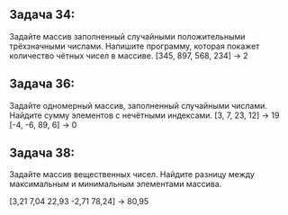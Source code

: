 ## Задача 34: 

Задайте массив заполненный случайными положительными трёхзначными числами. Напишите программу, которая покажет количество чётных чисел в массиве.
[345, 897, 568, 234] -> 2

## Задача 36: 

Задайте одномерный массив, заполненный случайными числами. Найдите сумму элементов с нечётными индексами.
[3, 7, 23, 12] -> 19
[-4, -6, 89, 6] -> 0

## Задача 38: 

Задайте массив вещественных чисел. Найдите разницу между максимальным и минимальным элементами массива.

[3,21 7,04 22,93 -2,71 78,24] -> 80,95
